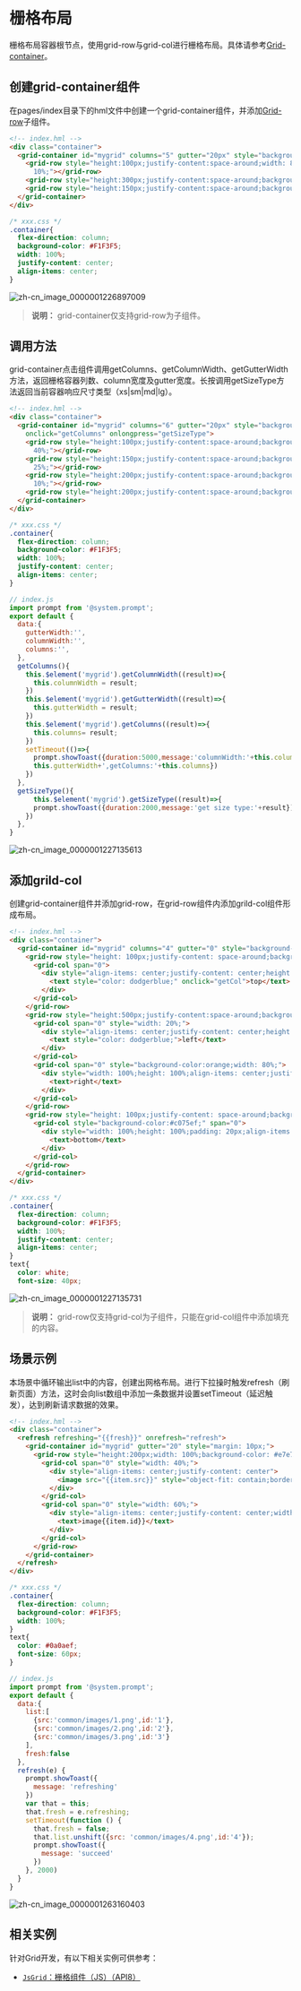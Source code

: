 # 栅格布局


栅格布局容器根节点，使用grid-row与grid-col进行栅格布局。具体请参考[Grid-container](../reference/arkui-js/js-components-grid-container.md)。


## 创建grid-container组件

在pages/index目录下的hml文件中创建一个grid-container组件，并添加[Grid-row](../reference/arkui-js/js-components-grid-row.md)子组件。


```html
<!-- index.hml -->
<div class="container">
  <grid-container id="mygrid" columns="5" gutter="20px" style="background-color: pink;">
    <grid-row style="height:100px;justify-content:space-around;width: 80%;background-color: #f67002;margin-left: 
      10%;"></grid-row>
    <grid-row style="height:300px;justify-content:space-around;background-color: #ffcf00;width: 100%;"></grid-row>
    <grid-row style="height:150px;justify-content:space-around;background-color: #032cf8;width: 100%;"></grid-row>
  </grid-container>
</div>
```


```css
/* xxx.css */
.container{
  flex-direction: column;
  background-color: #F1F3F5;
  width: 100%;
  justify-content: center;
  align-items: center;
}
```

![zh-cn_image_0000001226897009](figures/zh-cn_image_0000001226897009.png)

> **说明：**
> grid-container仅支持grid-row为子组件。


## 调用方法

grid-container点击组件调用getColumns、getColumnWidth、getGutterWidth方法，返回栅格容器列数、column宽度及gutter宽度。长按调用getSizeType方法返回当前容器响应尺寸类型（xs|sm|md|lg）。


```html
<!-- index.hml -->
<div class="container">
  <grid-container id="mygrid" columns="6" gutter="20px" style="background-color: pink;padding-top: 100px;" 
    onclick="getColumns" onlongpress="getSizeType">
    <grid-row style="height:100px;justify-content:space-around;background-color: #4cedf3;width: 20%;margin-left: 
      40%;"></grid-row>
    <grid-row style="height:150px;justify-content:space-around;background-color: #4cbff3;width: 50%;margin-left:
      25%;"></grid-row>
    <grid-row style="height:200px;justify-content:space-around;background-color: #465ff6;width: 80%;margin-left: 
      10%;"></grid-row>
    <grid-row style="height:200px;justify-content:space-around;background-color: #5011ec;width: 100%;"></grid-row>
  </grid-container>
</div>
```


```css
/* xxx.css */
.container{
  flex-direction: column;
  background-color: #F1F3F5;
  width: 100%;
  justify-content: center;
  align-items: center;
}
```


```js
// index.js
import prompt from '@system.prompt';
export default {
  data:{
    gutterWidth:'',
    columnWidth:'',
    columns:'',
  },
  getColumns(){
    this.$element('mygrid').getColumnWidth((result)=>{
      this.columnWidth = result;
    })
    this.$element('mygrid').getGutterWidth((result)=>{
      this.gutterWidth = result;
    })
    this.$element('mygrid').getColumns((result)=>{
      this.columns= result;
    }) 
    setTimeout(()=>{              
      prompt.showToast({duration:5000,message:'columnWidth:'+this.columnWidth+',gutterWidth:'+
      this.gutterWidth+',getColumns:'+this.columns})
    })
  },
  getSizeType(){
      this.$element('mygrid').getSizeType((result)=>{
      prompt.showToast({duration:2000,message:'get size type:'+result})
    })
  },
}
```

![zh-cn_image_0000001227135613](figures/zh-cn_image_0000001227135613.gif)


## 添加grild-col

创建grid-container组件并添加grid-row，在grid-row组件内添加grild-col组件形成布局。


```html
<!-- index.hml -->
<div class="container">
  <grid-container id="mygrid" columns="4" gutter="0" style="background-color: pink;" onclick="getColumns" onlongpress="getSizeType">
    <grid-row style="height: 100px;justify-content: space-around;background-color: #4cbff3;width: 100%;">
      <grid-col span="0">
        <div style="align-items: center;justify-content: center;height: 100%;width: 100%;">
          <text style="color: dodgerblue;" onclick="getCol">top</text>
        </div>
      </grid-col>
    </grid-row>
    <grid-row style="height:500px;justify-content:space-around;background-color: #3b55ef;width: 100%;">
      <grid-col span="0" style="width: 20%;">
        <div style="align-items: center;justify-content: center;height: 100%;width: 100%;">
          <text style="color: dodgerblue;">left</text>
        </div>
      </grid-col>
      <grid-col span="0" style="background-color:orange;width: 80%;">
        <div style="width: 100%;height: 100%;align-items: center;justify-content: center;">
          <text>right</text>
        </div>
      </grid-col>
    </grid-row>
    <grid-row style="height: 100px;justify-content: space-around;background-color: #4cbff3;width: 100%;">
      <grid-col style="background-color:#c075ef;" span="0">
        <div style="width: 100%;height: 100%;padding: 20px;align-items: center;justify-content: center;">
          <text>bottom</text>
        </div>
      </grid-col>
    </grid-row>
  </grid-container>
</div>
```


```css
/* xxx.css */
.container{
  flex-direction: column;
  background-color: #F1F3F5;
  width: 100%;
  justify-content: center;
  align-items: center;
}
text{
  color: white;
  font-size: 40px;

```

![zh-cn_image_0000001227135731](figures/zh-cn_image_0000001227135731.png)

> **说明：**
> grid-row仅支持grid-col为子组件，只能在grid-col组件中添加填充的内容。


## 场景示例

本场景中循环输出list中的内容，创建出网格布局。进行下拉操时触发refresh（刷新页面）方法，这时会向list数组中添加一条数据并设置setTimeout（延迟触发），达到刷新请求数据的效果。


```html
<!-- index.hml -->
<div class="container">
  <refresh refreshing="{{fresh}}" onrefresh="refresh">
    <grid-container id="mygrid" gutter="20" style="margin: 10px;">
      <grid-row style="height:200px;width: 100%;background-color: #e7e7e2;margin-top: 50px; padding: 0px 20px;border-radius: 15px;" for="item in list">
        <grid-col span="0" style="width: 40%;">
          <div style="align-items: center;justify-content: center">
            <image src="{{item.src}}" style="object-fit: contain;border-radius: 30px;"></image>
          </div>
        </grid-col>
        <grid-col span="0" style="width: 60%;">
          <div style="align-items: center;justify-content: center;width: 100%;height: 100%;text-align: center;">
            <text>image{{item.id}}</text>
          </div>
        </grid-col>
      </grid-row>
    </grid-container>
  </refresh>
</div>
```


```css
/* xxx.css */
.container{
  flex-direction: column;
  background-color: #F1F3F5;
  width: 100%;
}
text{
  color: #0a0aef;
  font-size: 60px;
}
```


```js
// index.js
import prompt from '@system.prompt';
export default {
  data:{
    list:[
      {src:'common/images/1.png',id:'1'},
      {src:'common/images/2.png',id:'2'},
      {src:'common/images/3.png',id:'3'}
    ],
    fresh:false
  },
  refresh(e) {
    prompt.showToast({
      message: 'refreshing'
    })
    var that = this;
    that.fresh = e.refreshing;
    setTimeout(function () {
      that.fresh = false;
      that.list.unshift({src: 'common/images/4.png',id:'4'});
      prompt.showToast({
        message: 'succeed'
      })
    }, 2000)
  }
}
```


![zh-cn_image_0000001263160403](figures/zh-cn_image_0000001263160403.gif)


## 相关实例

针对Grid开发，有以下相关实例可供参考：

- [`JsGrid`：栅格组件（JS）（API8）](https://gitee.com/openharmony/app_samples/tree/master/UI/JsGrid)
